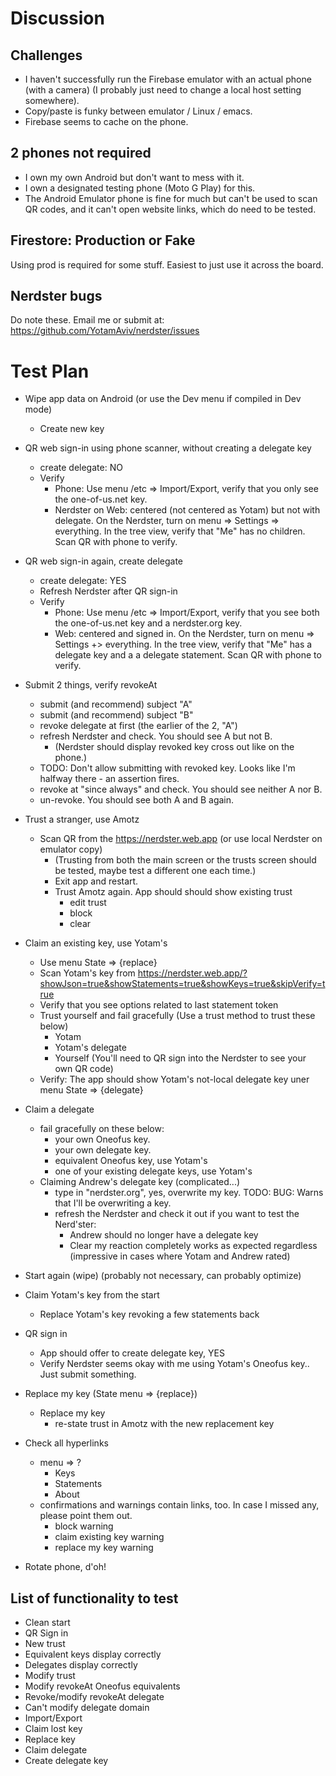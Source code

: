 # Discussion
## Challenges
- I haven't successfully run the Firebase emulator with an actual phone (with a camera) (I probably just need to change a local host setting somewhere).
- Copy/paste is funky between emulator / Linux / emacs.
- Firebase seems to cache on the phone.

## 2 phones not required
- I own my own Android but don't want to mess with it.
- I own a designated testing phone (Moto G Play) for this.
- The Android Emulator phone is fine for much but can't be used to scan QR codes, and it can't open website links, 
  which do need to be tested.

## Firestore: Production or Fake
Using prod is required for some stuff. Easiest to just use it across the board.

## Nerdster bugs
Do note these.
Email me or submit at: https://github.com/YotamAviv/nerdster/issues

# Test Plan

- Wipe app data on Android (or use the Dev menu if compiled in Dev mode)
  - Create new key

- QR web sign-in using phone scanner, without creating a delegate key
  - create delegate: NO
  - Verify
    - Phone: Use menu /etc => Import/Export, verify that you only see the one-of-us.net key.
    - Nerdster on Web: centered (not centered as Yotam) but not with delegate. On the Nerdster, turn on menu => Settings => everything. In the tree view, verify that "Me" has no children. Scan QR with phone to verify.

- QR web sign-in again, create delegate
  - create delegate: YES
  - Refresh Nerdster after QR sign-in
  - Verify
    - Phone: Use menu /etc => Import/Export, verify that you see both the one-of-us.net key and a nerdster.org key.
    - Web: centered and signed in. On the Nerdster, turn on menu => Settings +> everything. In the tree view, verify that "Me" has a delegate key and a a delegate statement.  Scan QR with phone to verify.

- Submit 2 things, verify revokeAt 
  - submit (and recommend) subject "A"
  - submit (and recommend) subject "B"
  - revoke delegate at first (the earlier of the 2, "A")
  - refresh Nerdster and check. You should see A but not B.
    - (Nerdster should display revoked key cross out like on the phone.)
  - TODO: Don't allow submitting with revoked key. Looks like I'm halfway there - an assertion fires.
  - revoke at "since always" and check. You should see neither A nor B.
  - un-revoke. You should see both A and B again.

- Trust a stranger, use Amotz
  - Scan QR from the https://nerdster.web.app (or use local Nerdster on emulator copy)
    - (Trusting from both the main screen or the trusts screen should be tested, maybe test a different one each time.)
    - Exit app and restart.
    - Trust Amotz again. App should should show existing trust
      - edit trust
      - block
      - clear

- Claim an existing key, use Yotam's
  - Use menu State => {replace}
  - Scan Yotam's key from https://nerdster.web.app/?showJson=true&showStatements=true&showKeys=true&skipVerify=true
  - Verify that you see options related to last statement token
  - Trust yourself and fail gracefully (Use a trust method to trust these below)
    - Yotam
    - Yotam's delegate
    - Yourself (You'll need to QR sign into the Nerdster to see your own QR code)
  - Verify: The app should show Yotam's not-local delegate key uner menu State => {delegate}

- Claim a delegate
  - fail gracefully on these below:
    - your own Oneofus key.
    - your own delegate key.
    - equivalent Oneofus key, use Yotam's
    - one of your existing delegate keys, use Yotam's
  - Claiming Andrew's delegate key (complicated...)
    - type in "nerdster.org", yes, overwrite my key. 
      TODO: BUG: Warns that I'll be overwriting a key.
    - refresh the Nerdster and check it out if you want to test the Nerd'ster:
      - Andrew should no longer have a delegate key 
      - Clear my reaction completely works as expected regardless (impressive in cases where Yotam and Andrew rated)

- Start again (wipe) (probably not necessary, can probably optimize)

- Claim Yotam's key from the start
  - Replace Yotam's key revoking a few statements back

- QR sign in
  - App should offer to create delegate key, YES
  - Verify Nerdster seems okay with me using Yotam's Oneofus key.. Just submit something.

- Replace my key (State menu => {replace})
  - Replace my key
    - re-state trust in Amotz with the new replacement key
  
- Check all hyperlinks
  - menu => ?
    - Keys
    - Statements
    - About
  - confirmations and warnings contain links, too. In case I missed any, please point them out.
    - block warning
    - claim existing key warning
    - replace my key warning

- Rotate phone, d'oh!

## List of functionality to test
- Clean start
- QR Sign in
- New trust
- Equivalent keys display correctly
- Delegates display correctly
- Modify trust
- Modify revokeAt Oneofus equivalents
- Revoke/modify revokeAt delegate
- Can't modify delegate domain
- Import/Export
- Claim lost key
- Replace key
- Claim delegate
- Create delegate key

